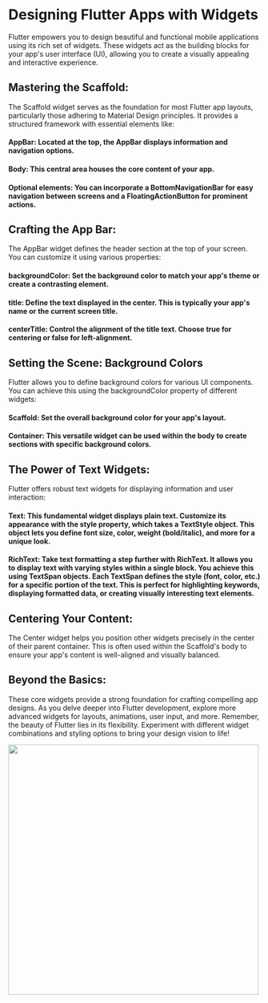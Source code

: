 # Designing Flutter Apps with Widgets
Flutter empowers you to design beautiful and functional mobile applications using its rich set of widgets. These widgets act as the building blocks for your app's user interface (UI), allowing you to create a visually appealing and interactive experience.

## Mastering the Scaffold:

The Scaffold widget serves as the foundation for most Flutter app layouts, particularly those adhering to Material Design principles. It provides a structured framework with essential elements like:

#### AppBar: Located at the top, the AppBar displays information and navigation options.
#### Body: This central area houses the core content of your app.
#### Optional elements: You can incorporate a BottomNavigationBar for easy navigation between screens and a FloatingActionButton for prominent actions.
## Crafting the App Bar:

The AppBar widget defines the header section at the top of your screen. You can customize it using various properties:

#### backgroundColor: Set the background color to match your app's theme or create a contrasting element.
#### title: Define the text displayed in the center. This is typically your app's name or the current screen title.
#### centerTitle: Control the alignment of the title text. Choose true for centering or false for left-alignment.
## Setting the Scene: Background Colors

Flutter allows you to define background colors for various UI components. You can achieve this using the backgroundColor property of different widgets:

#### Scaffold: Set the overall background color for your app's layout.
#### Container: This versatile widget can be used within the body to create sections with specific background colors.
## The Power of Text Widgets:

Flutter offers robust text widgets for displaying information and user interaction:

#### Text: This fundamental widget displays plain text. Customize its appearance with the style property, which takes a TextStyle object. This object lets you define font size, color, weight (bold/italic), and more for a unique look.

#### RichText: Take text formatting a step further with RichText. It allows you to display text with varying styles within a single block. You achieve this using TextSpan objects. Each TextSpan defines the style (font, color, etc.) for a specific portion of the text. This is perfect for highlighting keywords, displaying formatted data, or creating visually interesting text elements.

## Centering Your Content:

The Center widget helps you position other widgets precisely in the center of their parent container. This is often used within the Scaffold's body to ensure your app's content is well-aligned and visually balanced.

## Beyond the Basics:

These core widgets provide a strong foundation for crafting compelling app designs. As you delve deeper into Flutter development, explore more advanced widgets for layouts, animations, user input, and more. Remember, the beauty of Flutter lies in its flexibility. Experiment with different widget combinations and styling options to bring your design vision to life!

<img src= "https://github.com/priyamtripathiii03/flutterprojects/assets/149374259/87e95e81-1424-47cc-b2f0-c88350eb8353" height=500px> &nbsp;&nbsp;&nbsp;&nbsp;

